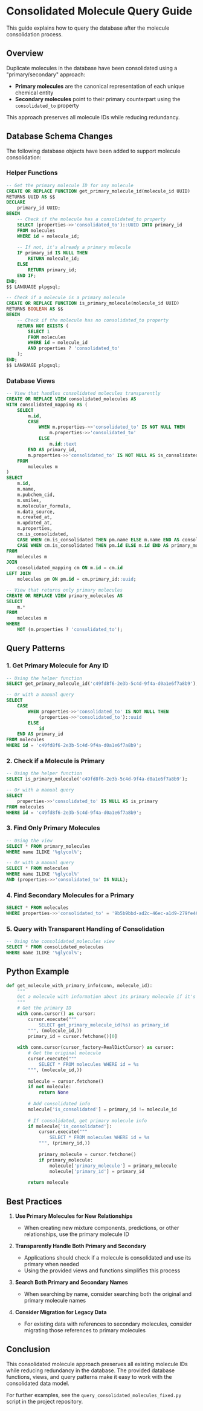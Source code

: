 # Consolidated Molecule Query Guide

This guide explains how to query the database after the molecule consolidation process.

## Overview

Duplicate molecules in the database have been consolidated using a "primary/secondary" approach:

- **Primary molecules** are the canonical representation of each unique chemical entity
- **Secondary molecules** point to their primary counterpart using the `consolidated_to` property

This approach preserves all molecule IDs while reducing redundancy.

## Database Schema Changes

The following database objects have been added to support molecule consolidation:

### Helper Functions

```sql
-- Get the primary molecule ID for any molecule
CREATE OR REPLACE FUNCTION get_primary_molecule_id(molecule_id UUID)
RETURNS UUID AS $$
DECLARE
    primary_id UUID;
BEGIN
    -- Check if the molecule has a consolidated_to property
    SELECT (properties->>'consolidated_to')::UUID INTO primary_id
    FROM molecules
    WHERE id = molecule_id;
    
    -- If not, it's already a primary molecule
    IF primary_id IS NULL THEN
        RETURN molecule_id;
    ELSE
        RETURN primary_id;
    END IF;
END;
$$ LANGUAGE plpgsql;

-- Check if a molecule is a primary molecule
CREATE OR REPLACE FUNCTION is_primary_molecule(molecule_id UUID)
RETURNS BOOLEAN AS $$
BEGIN
    -- Check if the molecule has no consolidated_to property
    RETURN NOT EXISTS (
        SELECT 1
        FROM molecules
        WHERE id = molecule_id
        AND properties ? 'consolidated_to'
    );
END;
$$ LANGUAGE plpgsql;
```

### Database Views

```sql
-- View that handles consolidated molecules transparently
CREATE OR REPLACE VIEW consolidated_molecules AS
WITH consolidated_mapping AS (
    SELECT 
        m.id,
        CASE 
            WHEN m.properties->>'consolidated_to' IS NOT NULL THEN 
                m.properties->>'consolidated_to'
            ELSE 
                m.id::text
        END AS primary_id,
        m.properties->>'consolidated_to' IS NOT NULL AS is_consolidated
    FROM 
        molecules m
)
SELECT 
    m.id,
    m.name,
    m.pubchem_cid,
    m.smiles,
    m.molecular_formula,
    m.data_source,
    m.created_at,
    m.updated_at,
    m.properties,
    cm.is_consolidated,
    CASE WHEN cm.is_consolidated THEN pm.name ELSE m.name END AS consolidated_name,
    CASE WHEN cm.is_consolidated THEN pm.id ELSE m.id END AS primary_molecule_id
FROM 
    molecules m
JOIN 
    consolidated_mapping cm ON m.id = cm.id
LEFT JOIN 
    molecules pm ON pm.id = cm.primary_id::uuid;

-- View that returns only primary molecules
CREATE OR REPLACE VIEW primary_molecules AS
SELECT 
    m.*
FROM 
    molecules m
WHERE 
    NOT (m.properties ? 'consolidated_to');
```

## Query Patterns

### 1. Get Primary Molecule for Any ID

```sql
-- Using the helper function
SELECT get_primary_molecule_id('c49fd8f6-2e3b-5c4d-9f4a-d0a1e6f7a8b9');

-- Or with a manual query
SELECT 
    CASE 
        WHEN properties->>'consolidated_to' IS NOT NULL THEN 
            (properties->>'consolidated_to')::uuid
        ELSE 
            id
    END AS primary_id
FROM molecules
WHERE id = 'c49fd8f6-2e3b-5c4d-9f4a-d0a1e6f7a8b9';
```

### 2. Check if a Molecule is Primary

```sql
-- Using the helper function
SELECT is_primary_molecule('c49fd8f6-2e3b-5c4d-9f4a-d0a1e6f7a8b9');

-- Or with a manual query
SELECT 
    properties->>'consolidated_to' IS NULL AS is_primary
FROM molecules
WHERE id = 'c49fd8f6-2e3b-5c4d-9f4a-d0a1e6f7a8b9';
```

### 3. Find Only Primary Molecules

```sql
-- Using the view
SELECT * FROM primary_molecules
WHERE name ILIKE '%glycol%';

-- Or with a manual query
SELECT * FROM molecules
WHERE name ILIKE '%glycol%'
AND (properties->>'consolidated_to' IS NULL);
```

### 4. Find Secondary Molecules for a Primary

```sql
SELECT * FROM molecules
WHERE properties->>'consolidated_to' = '9b5b9bbd-ad2c-46ec-a1d9-279fe46a0549';
```

### 5. Query with Transparent Handling of Consolidation

```sql
-- Using the consolidated_molecules view
SELECT * FROM consolidated_molecules
WHERE name ILIKE '%glycol%';
```

## Python Example

```python
def get_molecule_with_primary_info(conn, molecule_id):
    """
    Get a molecule with information about its primary molecule if it's consolidated.
    """
    # Get the primary ID
    with conn.cursor() as cursor:
        cursor.execute("""
            SELECT get_primary_molecule_id(%s) as primary_id
        """, (molecule_id,))
        primary_id = cursor.fetchone()[0]
    
    with conn.cursor(cursor_factory=RealDictCursor) as cursor:
        # Get the original molecule
        cursor.execute("""
            SELECT * FROM molecules WHERE id = %s
        """, (molecule_id,))
        
        molecule = cursor.fetchone()
        if not molecule:
            return None
        
        # Add consolidated info
        molecule['is_consolidated'] = primary_id != molecule_id
        
        # If consolidated, get primary molecule info
        if molecule['is_consolidated']:
            cursor.execute("""
                SELECT * FROM molecules WHERE id = %s
            """, (primary_id,))
            
            primary_molecule = cursor.fetchone()
            if primary_molecule:
                molecule['primary_molecule'] = primary_molecule
                molecule['primary_id'] = primary_id
        
        return molecule
```

## Best Practices

1. **Use Primary Molecules for New Relationships**
   - When creating new mixture components, predictions, or other relationships, use the primary molecule ID

2. **Transparently Handle Both Primary and Secondary**
   - Applications should check if a molecule is consolidated and use its primary when needed
   - Using the provided views and functions simplifies this process

3. **Search Both Primary and Secondary Names**
   - When searching by name, consider searching both the original and primary molecule names

4. **Consider Migration for Legacy Data**
   - For existing data with references to secondary molecules, consider migrating those references to primary molecules

## Conclusion

This consolidated molecule approach preserves all existing molecule IDs while reducing redundancy in the database. The provided database functions, views, and query patterns make it easy to work with the consolidated data model.

For further examples, see the `query_consolidated_molecules_fixed.py` script in the project repository.